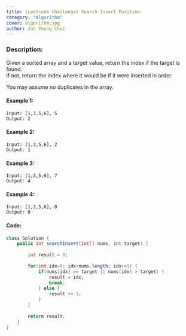 ```yaml
---
title: (Leetcode Challenge) Search Insert Position
category: "Algorithm"
cover: algorithm.jpg
author: Jun Young Choi
---
```


### Description:  

Given a sorted array and a target value, return the index if the target is found.  
If not, return the index where it would be if it were inserted in order.
  
You may assume no duplicates in the array.

#### Example 1:  

~~~
Input: [1,3,5,6], 5
Output: 2
~~~

#### Example 2:  

~~~
Input: [1,3,5,6], 2
Output: 1
~~~

#### Example 3:

~~~
Input: [1,3,5,6], 7
Output: 4
~~~

#### Example 4:

~~~
Input: [1,3,5,6], 0
Output: 0
~~~

#### Code:
~~~java
class Solution {
    public int searchInsert(int[] nums, int target) {
        
        int result = 0;
        
        for(int idx=0; idx<nums.length; idx+=1) {
            if(nums[idx] == target || nums[idx] > target) {
                result = idx;
                break;
            } else {
                result += 1;
            }
        }
        
        return result;
    }
}
~~~
